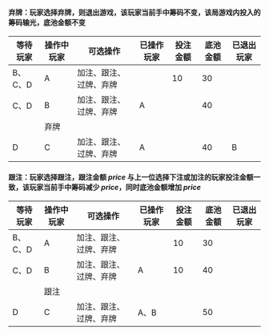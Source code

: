 #### 弃牌：玩家选择弃牌，则退出游戏，该玩家当前手中筹码不变，该局游戏内投入的筹码输光，底池金额不变

| 等待玩家 | 操作中玩家 | 可选操作               | 已操作玩家 | 投注金额 | 底池金额 | 已退出玩家 |
| -------- | ---------- | ---------------------- | ---------- | -------- | -------- | ---------- |
| B、C、D  | A          | 加注、跟注、过牌、弃牌 |            | 10       | 30       |            |
| C、D     | B          | 加注、跟注、过牌、弃牌 | A          |          | 40       |            |
|          | 弃牌       |                        |            |          |          |            |
| D        | C          | 加注、跟注、过牌、弃牌 | A          |          | 40       | B          |

#### 跟注：玩家选择跟注，跟注金额 *price* 与上一位选择下注或加注的玩家投注金额一致，该玩家当前手中筹码减少 *price*，同时底池金额增加 *price*

| 等待玩家 | 操作中玩家 | 可选操作               | 已操作玩家 | 投注金额 | 底池金额 | 已退出玩家 |
| -------- | ---------- | ---------------------- | ---------- | -------- | -------- | ---------- |
| B、C、D  | A          | 加注、跟注、过牌、弃牌 |            | 10       | 30       |            |
| C、D     | B          | 加注、跟注、过牌、弃牌 | A          | 10       | 40       |            |
|          | 跟注       |                        |            |          |          |            |
| D        | C          | 加注、跟注、过牌、弃牌 | A、B       |          | 50       |            |

